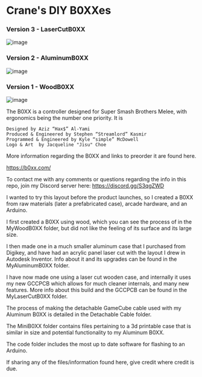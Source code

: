 # Crane's DIY B0XXes
### Version 3 - LaserCutB0XX
![image](https://i.imgur.com/o3sY8wT.jpg)
### Version 2 - AluminumB0XX
![image](https://i.imgur.com/DIVHcBw.jpg)
### Version 1 - WoodB0XX
![image](https://i.imgur.com/nWhepdX.jpg)



The B0XX is a controller designed for Super Smash Brothers Melee, with ergonomics being the number one priority. It is

    Designed by Aziz “Hax$” Al-Yami
    Produced & Engineered by Stephen “Streamlord” Kasmir
    Programmed & Engineered by Kyle “simple” McDowell
    Logo & Art  by Jacqueline "Jisu" Choe

More information regarding the B0XX and links to preorder it are found here.

https://b0xx.com/

To contact me with any comments or questions regarding the info in this repo, join my Discord server here: https://discord.gg/S3qgZWD

I wanted to try this layout before the product launches, so I created a B0XX from raw materials (later a prefabricated case), arcade hardware, and an Arduino.

I first created a B0XX using wood, which you can see the process of in the MyWoodB0XX folder, but did not like the feeling of its surface and its large size.

I then made one in a much smaller aluminum case that I purchased from Digikey, and have had an acrylic panel laser cut with the layout I drew in Autodesk Inventor. Info about it and its upgrades can be found in the MyAluminumB0XX folder.

I have now made one using a laser cut wooden case, and internally it uses my new GCCPCB which allows for much cleaner internals, and many new features. More info about this build and the GCCPCB can be found in the MyLaserCutB0XX folder.

The process of making the detachable GameCube cable used with my Aluminum B0XX is detailed in the Detachable Cable folder. 

The MiniB0XX folder contains files pertaining to a 3d printable case that is similar in size and potential functionality to my Aluminum B0XX. 

The code folder includes the most up to date software for flashing to an Arduino.

If sharing any of the files/information found here, give credit where credit is due.
